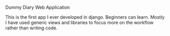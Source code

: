 Dummy Diary Web Application

This is the first app I ever developed in django. Beginners can learn. Mostly I have used generic views and libraries to focus more on the workflow rather than writing code.

